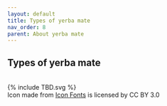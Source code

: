 ```yaml
---
layout: default
title: Types of yerba mate
nav_order: 8
parent: About yerba mate
---
```


## Types of yerba mate
<br>
{% include TBD.svg %}
<div>Icon made from <a href="http://www.onlinewebfonts.com/icon">Icon Fonts</a> is licensed by CC BY 3.0</div>